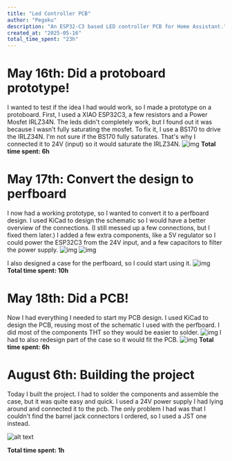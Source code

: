 ```yaml
---
title: "Led Controller PCB"
author: "Pegoku"
description: "An ESP32-C3 based LED controller PCB for Home Assistant."
created_at: "2025-05-16"
total_time_spent: "23h"
---
```


# May 16th: Did a protoboard prototype!
I wanted to test if the idea I had would work, so I made a prototype on a protoboard. 
First, I used a XIAO ESP32C3, a few resistors and a Power Mosfet IRLZ34N. The leds didn't completely work, but I found out it was because I wasn't fully saturating the mosfet.
To fix it, I use a BS170 to drive the IRLZ34N. I'm not sure if the BS170 fully saturates. That's why I connected it to 24V (input) so it would saturate the IRLZ34N.
![img](assets/ProtoBoard.jpg)
**Total time spent: 6h**

# May 17th: Convert the design to perfboard
I now had a working prototype, so I wanted to convert it to a perfboard design.
I used KiCad to design the schematic so I would have a better overview of the connections. (I still messed up a few connections, but I fixed them later.)
I added a few extra components, like a 5V regulator so I could power the ESP32C3 from the 24V input, and a few capacitors to filter the power supply.
![img](assets/PerfBoard1.jpg)
![img](assets/PerfBoard2.jpg)

I also designed a case for the perfboard, so I could start using it.
![img](assets/prototypeCase.jpg)
**Total time spent: 10h**

# May 18th: Did a PCB!
Now I had everything I needed to start my PCB design.
I used KiCad to design the PCB, reusing most of the schematic I used with the perfboard. I did most of the components THT so they would be easier to solder.
![img](assets/PCB.png)
I had to also redesign part of the case so it would fit the PCB.
![img](assets/Case.png)
**Total time spent: 6h**

# August 6th: Building the project
Today I built the project. I had to solder the components and assemble the case, but it was quite easy and quick.
I used a 24V power supply I had lying around and connected it to the pcb. 
The only problem I had was that I couldn't find the barrel jack connectors I ordered, so I used a JST one instead.

![alt text](assets/PXL_20250806_171544299.MP.jpg)

**Total time spent: 1h**
